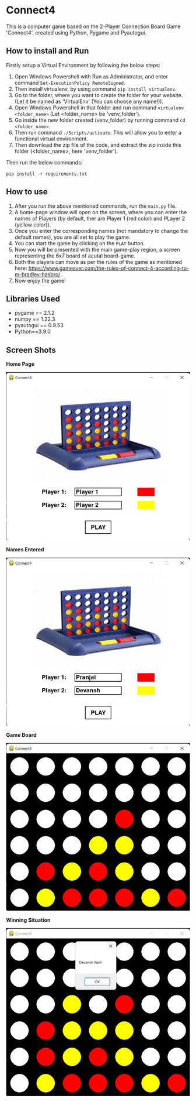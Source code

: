 # Connect4


This is a computer game based on the 2-Player Connection Board Game 'Connect4', created using Python, Pygame and Pyautogui.

## How to install and Run
Firstly setup a Virtual Environment by following the below steps:
1. Open Windows Powershell with Run as Administrator, and enter command ``` Set-ExecutionPolicy RemoteSigned ```.
2. Then install virtualenv, by using command ``` pip install virtualenv ```.
3. Go to the folder, where you want to create the folder for your website. (Let it be named as 'VirtualEnv' (You can choose any name!)).
4. Open Windows Powershell in that folder and run command ``` virtualenv <folder_name> ``` (Let <folder_name> be 'venv_folder').
5. Go inside the new folder created (venv_folder) by running command ``` cd <folder_name> ```.
6. Then run command ``` ./Scripts/activate ```. This will allow you to enter a functional virtual environment.
7. Then download the zip file of the code, and extract the zip inside this folder (<folder_name>, here 'venv_folder').


Then run the below commands:

```
pip install -r requirements.txt

```


## How to use
1. After you run the above mentioned commands, run the ```main.py``` file.
2. A home-page window will open on the screen, where you can enter the names of Players (by default, ther are Player 1 (red color) and PLayer 2 (yellow color)).
3. Once you enter the corresponding names (not mandatory to change the default names), you are all set to play the game.
4. You can start the game by clicking on the ```PLAY``` button.
5. Now you will be presented with the main game-play region, a screen representing the 6x7 board of acutal board-game.
6. Both the players can move as per the rules of the game as mentioned here: https://www.gamesver.com/the-rules-of-connect-4-according-to-m-bradley-hasbro/ .
7. Now enjoy the game!


## Libraries Used

* pygame == 2.1.2
* numpy == 1.22.3
* pyautogui == 0.9.53
* Python==3.9.0


## Screen Shots

__Home Page__

![Home Page](project_assets/homepage.jpg)

__Names Entered__

![Names Entered](project_assets/NamesEntered.jpg)

__Game Board__

![Game Board](project_assets/GameBoard.jpg)

__Winning Situation__

![Winning Situation](project_assets/WinningSituation.jpg)
